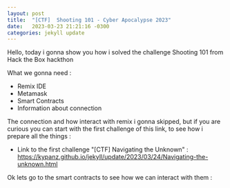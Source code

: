 ```yaml
---
layout: post
title:  "[CTF]  Shooting 101 - Cyber Apocalypse 2023"
date:   2023-03-23 21:21:16 -0300
categories: jekyll update
---
```


Hello, today i gonna show you how i solved the challenge Shooting 101 from Hack the Box hackthon

What we gonna need :
- Remix IDE
- Metamask
- Smart Contracts
- Information about connection


The connection and how interact with remix i gonna skipped, but if you are curious you can start with the first challenge of this link, to see how i prepare all the things : 

- Link to the first challenge "[CTF] Navigating the Unknown" : https://kypanz.github.io/jekyll/update/2023/03/24/Navigating-the-unknown.html


Ok lets go to the smart contracts to see how we can interact with them :



[jekyll-docs]: https://jekyllrb.com/docs/home
[jekyll-gh]:   https://github.com/jekyll/jekyll
[jekyll-talk]: https://talk.jekyllrb.com/
